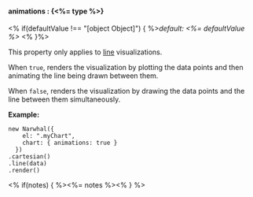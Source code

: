 #### **animations** : {<%= type %>}

<% if(defaultValue !== "[object Object]") { %>*default: <%= defaultValue %>* <% }%>

This property only applies to [line](#line) visualizations. 

When `true`, renders the visualization by plotting the data points and then animating the line being drawn between them.

When `false`, renders the visualization by drawing the data points and the line between them simultaneously. 

**Example:**

	new Narwhal({
	    el: ".myChart",
	    chart: { animations: true }
	  })
	.cartesian()
	.line(data)
	.render()

<% if(notes) { %><%= notes %><% } %>

